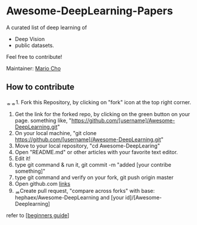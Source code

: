 # Awesome-DeepLearning-Papers

A curated list of deep learning of
- Deep Vision
- public datasets.

Feel free to contribute!

Maintainer: [Mario Cho](https://github.com/hephaex/)

## How to contribute
ᇂᇂ1. Fork this Repository, by clicking on "fork" icon at the top right corner.
1. Get the link for the forked repo, by clicking on the green button on your page. something like, "https://github.com/[username]/Awesome-DeepLearning.git"
1. On your local machine, "git clone https://github.com/[username]/Awesome-DeepLearning.git"
1. Move to your local repository, "cd Awesome-DeepLearing"
1. Open "README.md" or other articles with your favorite text editor.
1. Edit it!
1. type git command & run it, git commit -m "added [your contribe something]"
1. type git command and verify on your fork, git push origin master
1. Open github.com [links](https://github.com/hephaex/Awesome-DeepLearing)
1. ᆱCreate pull request, "compare across forks" with base: hephaex/Awesome-DeepLearning and [your id]/[Awesome-Deeplearning]

refer to [[beginners guide](https://akrabat.com/the-beginners-guide-to-contributing-to-a-github-project/)]

